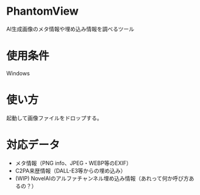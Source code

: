 # PhantomView
AI生成画像のメタ情報や埋め込み情報を調べるツール

# 使用条件
Windows

# 使い方
起動して画像ファイルをドロップする。

# 対応データ
- メタ情報（PNG info、JPEG・WEBP等のEXIF）
- C2PA来歴情報（DALL-E3等からの埋め込み）
- (WIP) NovelAIのアルファチャンネル埋め込み情報（あれって何か呼び方あるの？）
